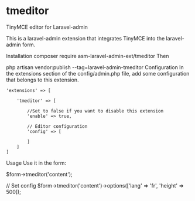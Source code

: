 # tmeditor
TinyMCE editor for Laravel-admin

This is a laravel-admin extension that integrates TinyMCE into the laravel-admin form.

Installation
composer require asm-laravel-admin-ext/tmeditor
Then

php artisan vendor:publish --tag=laravel-admin-tmeditor
Configuration
In the extensions section of the config/admin.php file, add some configuration that belongs to this extension.


    'extensions' => [

        'tmeditor' => [
        
            //Set to false if you want to disable this extension
            'enable' => true,
            
            // Editor configuration
            'config' => [
                
            ]
        ]
    ]

Usage
Use it in the form:

$form->tmeditor('content');

// Set config
$form->tmeditor('content')->options(['lang' => 'fr', 'height' => 500]);
